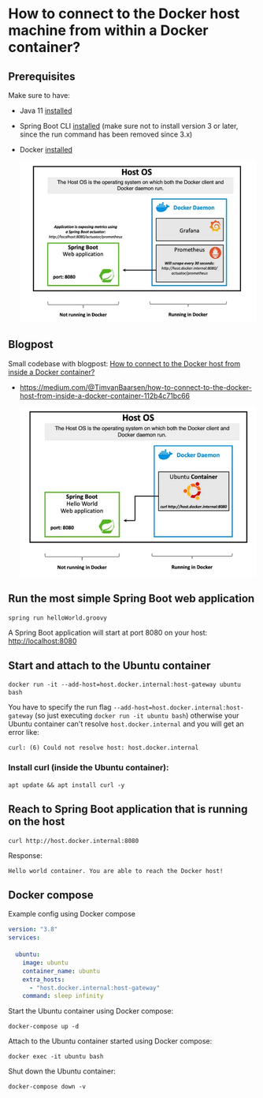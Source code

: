 # How to connect to the Docker host machine from within a Docker container?

## Prerequisites

Make sure to have:

* Java 11 [installed](https://sdkman.io/usage)
* Spring Boot CLI [installed](https://docs.spring.io/spring-boot/docs/current/reference/html/getting-started.html#getting-started.installing.cli) (make sure not to install version 3 or later, since the run command has been removed since 3.x)
* Docker [installed](https://docs.docker.com/get-docker/)

    ![Docker Host](https://github.com/sanogotech/connect-docker-host-from-docker-container-example/blob/main/dockerhost1.jpg)

## Blogpost

Small codebase with blogpost: [How to connect to the Docker host from inside a Docker container?](https://medium.com/@TimvanBaarsen/how-to-connect-to-the-docker-host-from-inside-a-docker-container-112b4c71bc66)

- https://medium.com/@TimvanBaarsen/how-to-connect-to-the-docker-host-from-inside-a-docker-container-112b4c71bc66

  ![Docker Host](https://github.com/sanogotech/connect-docker-host-from-docker-container-example/blob/main/dockerhost2.jpg)
  
## Run the most simple Spring Boot web application

```
spring run helloWorld.groovy
```

A Spring Boot application will start at port 8080 on your host: [http://localhost:8080](http://localhost:8080)

## Start and attach to the Ubuntu container

```
docker run -it --add-host=host.docker.internal:host-gateway ubuntu bash
```

You have to specify the run flag `--add-host=host.docker.internal:host-gateway` (so just executing `docker run -it ubuntu bash`) otherwise your Ubuntu container can't resolve
`host.docker.internal` and you will get an error like:

```
curl: (6) Could not resolve host: host.docker.internal
```

### Install curl (inside the Ubuntu container):

```
apt update && apt install curl -y
```

## Reach to Spring Boot application that is running on the host

```
curl http://host.docker.internal:8080
```

Response:

```
Hello world container. You are able to reach the Docker host!
```

## Docker compose

Example config using Docker compose

```yml
version: "3.8"
services:

  ubuntu:
    image: ubuntu
    container_name: ubuntu
    extra_hosts:
      - "host.docker.internal:host-gateway"
    command: sleep infinity
```

Start the Ubuntu container using Docker compose:

```
docker-compose up -d
```

Attach to the Ubuntu container started using Docker compose:

```
docker exec -it ubuntu bash
```

Shut down the Ubuntu container:

```
docker-compose down -v
```

